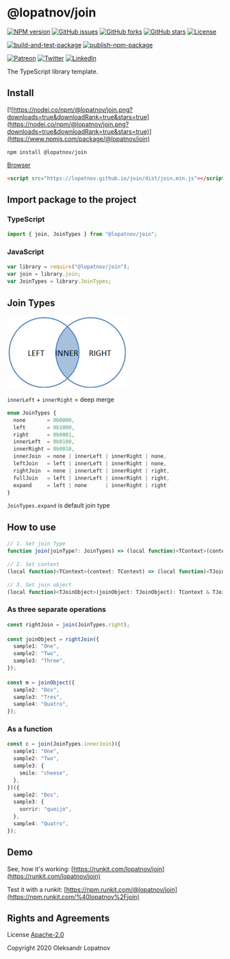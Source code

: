 # @lopatnov/join

[![NPM version](https://badge.fury.io/js/%40lopatnov%2Fjoin.svg)](https://www.npmjs.com/package/@lopatnov/join)
[![GitHub issues](https://img.shields.io/github/issues/lopatnov/join)](https://github.com/lopatnov/join/issues)
[![GitHub forks](https://img.shields.io/github/forks/lopatnov/join)](https://github.com/lopatnov/join/network)
[![GitHub stars](https://img.shields.io/github/stars/lopatnov/join)](https://github.com/lopatnov/join/stargazers)
[![License](https://img.shields.io/github/license/lopatnov/join)](https://github.com/lopatnov/join/blob/master/LICENSE)

[![build-and-test-package](https://github.com/lopatnov/join/workflows/build-and-test-package/badge.svg)](https://github.com/lopatnov/join/tree/master/tests)
[![publish-npm-package](https://github.com/lopatnov/join/workflows/publish-npm-package/badge.svg)](https://github.com/lopatnov/join/releases)

[![Patreon](https://img.shields.io/badge/Donate-Patreon-informational)](https://www.patreon.com/lopatnov)
[![Twitter](https://img.shields.io/twitter/url?url=https%3A%2F%2Fwww.npmjs.com%2Fpackage%2F%40lopatnov%2Fjoin)](https://twitter.com/intent/tweet?text=I%20want%20to%20share%20TypeScript%20library:&url=https%3A%2F%2Fwww.npmjs.com%2Fpackage%2F%40lopatnov%2Fjoin)
[![LinkedIn](https://img.shields.io/badge/LinkedIn-lopatnov-informational?style=social&logo=appveyor)](https://www.linkedin.com/in/lopatnov/)

The TypeScript library template.

## Install

[![https://nodei.co/npm/@lopatnov/join.png?downloads=true&downloadRank=true&stars=true](https://nodei.co/npm/@lopatnov/join.png?downloads=true&downloadRank=true&stars=true)](https://www.npmjs.com/package/@lopatnov/join)

```shell
npm install @lopatnov/join
```

[Browser](https://lopatnov.github.io/join/dist/join.js)

```html
<script src="https://lopatnov.github.io/join/dist/join.min.js"></script>
```

## Import package to the project

### TypeScript

```typescript
import { join, JoinTypes } from "@lopatnov/join";
```

### JavaScript

```javascript
var library = require("@lopatnov/join");
var join = library.join;
var JoinTypes = library.JoinTypes;
```

## Join Types

![Join Types](./img/join-types.png)

`innerLeft` + `innerRight` = deep merge

```typescript
enum JoinTypes {
  none       = 0b0000,
  left       = 0b1000,
  right      = 0b0001,
  innerLeft  = 0b0100,
  innerRight = 0b0010,
  innerJoin  = none | innerLeft | innerRight | none,
  leftJoin   = left | innerLeft | innerRight | none,
  rightJoin  = none | innerLeft | innerRight | right,
  fullJoin   = left | innerLeft | innerRight | right,
  expand     = left | none      | innerRight | right
}
```

`JoinTypes.expand` is default join type

## How to use

```ts
// 1. Set join Type
function join(joinType?: JoinTypes) => (local function)<TContext>(context: TContext)
```

```ts
// 2. Set context
(local function)<TContext>(context: TContext) => (local function)<TJoinObject>(joinObject: TJoinObject)
```

```ts
// 3. Set join object
(local function)<TJoinObject>(joinObject: TJoinObject): TContext & TJoinObject
```

### As three separate operations

```typescript
const rightJoin = join(JoinTypes.right);

const joinObject = rightJoin({
  sample1: "One",
  sample2: "Two",
  sample3: "Three",
});

const m = joinObject({
  sample2: "Dos",
  sample3: "Tres",
  sample4: "Quatro",
});
```

### As a function

```typescript
const c = join(JoinTypes.innerJoin)({
  sample1: "One",
  sample2: "Two",
  sample3: {
    smile: "cheese",
  },
})({
  sample2: "Dos",
  sample3: {
    sorrir: "queijo",
  },
  sample4: "Quatro",
});
```

## Demo

See, how it's working: [https://runkit.com/lopatnov/join](https://runkit.com/lopatnov/join)

Test it with a runkit: [https://npm.runkit.com/@lopatnov/join](https://npm.runkit.com/%40lopatnov%2Fjoin)

## Rights and Agreements

License [Apache-2.0](https://github.com/lopatnov/join/blob/master/LICENSE)

Copyright 2020 Oleksandr Lopatnov
